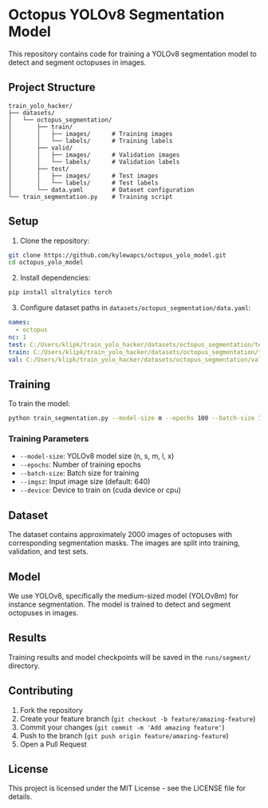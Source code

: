 # Octopus YOLOv8 Segmentation Model

This repository contains code for training a YOLOv8 segmentation model to detect and segment octopuses in images.

## Project Structure

```
train_yolo_hacker/
├── datasets/
│   └── octopus_segmentation/
│       ├── train/
│       │   ├── images/      # Training images
│       │   └── labels/      # Training labels
│       ├── valid/
│       │   ├── images/      # Validation images
│       │   └── labels/      # Validation labels
│       ├── test/
│       │   ├── images/      # Test images
│       │   └── labels/      # Test labels
│       └── data.yaml        # Dataset configuration
└── train_segmentation.py    # Training script
```

## Setup

1. Clone the repository:

```bash
git clone https://github.com/kylewapcs/octopus_yolo_model.git
cd octopus_yolo_model
```

2. Install dependencies:

```bash
pip install ultralytics torch
```

3. Configure dataset paths in `datasets/octopus_segmentation/data.yaml`:

```yaml
names:
  - octopus
nc: 1
test: C:/Users/klipk/train_yolo_hacker/datasets/octopus_segmentation/test/images
train: C:/Users/klipk/train_yolo_hacker/datasets/octopus_segmentation/train/images
val: C:/Users/klipk/train_yolo_hacker/datasets/octopus_segmentation/valid/images
```

## Training

To train the model:

```bash
python train_segmentation.py --model-size m --epochs 100 --batch-size 16
```

### Training Parameters

- `--model-size`: YOLOv8 model size (n, s, m, l, x)
- `--epochs`: Number of training epochs
- `--batch-size`: Batch size for training
- `--imgsz`: Input image size (default: 640)
- `--device`: Device to train on (cuda device or cpu)

## Dataset

The dataset contains approximately 2000 images of octopuses with corresponding segmentation masks. The images are split into training, validation, and test sets.

## Model

We use YOLOv8, specifically the medium-sized model (YOLOv8m) for instance segmentation. The model is trained to detect and segment octopuses in images.

## Results

Training results and model checkpoints will be saved in the `runs/segment/` directory.

## Contributing

1. Fork the repository
2. Create your feature branch (`git checkout -b feature/amazing-feature`)
3. Commit your changes (`git commit -m 'Add amazing feature'`)
4. Push to the branch (`git push origin feature/amazing-feature`)
5. Open a Pull Request

## License

This project is licensed under the MIT License - see the LICENSE file for details.
